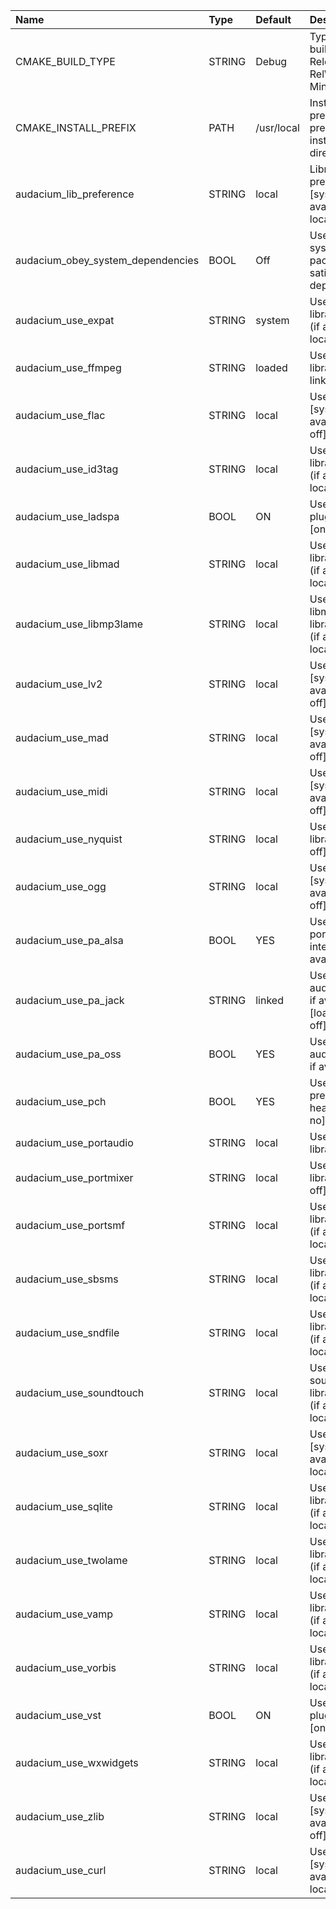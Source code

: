 | Name                              | Type   | Default    | Description                                                     |
| :-------------------------------- | :----- | :--------- | :-------------------------------------------------------------- |
| CMAKE_BUILD_TYPE                  | STRING | Debug      | Type of the build: Debug, Release, RelWithDebInfo, MinSizeRel   |
| CMAKE_INSTALL_PREFIX              | PATH   | /usr/local | Install path prefix, prepended onto install directories.        |
| audacium_lib_preference           | STRING | local      | Library preference [system (if available), local]               |
| audacium_obey_system_dependencies | BOOL   | Off        | Use only system packages to satisfy dependencies                |
| audacium_use_expat                | STRING | system     | Use expat library [system (if available), local, off]           |
| audacium_use_ffmpeg               | STRING | loaded     | Use ffmpeg library [loaded, linked, off]                        |
| audacium_use_flac                 | STRING | local      | Use flac library [system (if available), local, off]            |
| audacium_use_id3tag               | STRING | local      | Use id3tag library [system (if available), local, off]          |
| audacium_use_ladspa               | BOOL   | ON         | Use LADSPA plug-in support [on, off]                            |
| audacium_use_libmad               | STRING | local      | Use libmad library [system (if available), local, off]          |
| audacium_use_libmp3lame           | STRING | local      | Use libmp3lame library [system (if available), local, off]      |
| audacium_use_lv2                  | STRING | local      | Use lv2 library [system (if available), local, off]             |
| audacium_use_mad                  | STRING | local      | Use mad library [system (if available), local, off]             |
| audacium_use_midi                 | STRING | local      | Use midi library [system (if available), local, off]            |
| audacium_use_nyquist              | STRING | local      | Use nyquist library [local, off]                                |
| audacium_use_ogg                  | STRING | local      | Use ogg library [system (if available), local, off]             |
| audacium_use_pa_alsa              | BOOL   | YES        | Use the portaudio ALSA interface if available                   |
| audacium_use_pa_jack              | STRING | linked     | Use the JACK audio interface if available [loaded, linked, off] |
| audacium_use_pa_oss               | BOOL   | YES        | Use the OSS audio interface if available                        |
| audacium_use_pch                  | BOOL   | YES        | Use precompiled headers [yes, no]                               |
| audacium_use_portaudio            | STRING | local      | Use portaudio library [local]                                   |
| audacium_use_portmixer            | STRING | local      | Use portmixer library [local, off]                              |
| audacium_use_portsmf              | STRING | local      | Use portsmf library [system (if available), local, off]         |
| audacium_use_sbsms                | STRING | local      | Use sbsms library [system (if available), local, off]           |
| audacium_use_sndfile              | STRING | local      | Use sndfile library [system (if available), local]              |
| audacium_use_soundtouch           | STRING | local      | Use soundtouch library [system (if available), local, off]      |
| audacium_use_soxr                 | STRING | local      | Use soxr library [system (if available), local]                 |
| audacium_use_sqlite               | STRING | local      | Use sqlite library [system (if available), local]               |
| audacium_use_twolame              | STRING | local      | Use twolame library [system (if available), local, off]         |
| audacium_use_vamp                 | STRING | local      | Use vamp library [system (if available), local, off]            |
| audacium_use_vorbis               | STRING | local      | Use vorbis library [system (if available), local, off]          |
| audacium_use_vst                  | BOOL   | ON         | Use VST2 plug-in support [on, off]                              |
| audacium_use_wxwidgets            | STRING | local      | Use wxwidgets library [system (if available), local, off]       |
| audacium_use_zlib                 | STRING | local      | Use zlib library [system (if available), local, off]            |
| audacium_use_curl                 | STRING | local      | Use curl library [system (if available), local]                 |